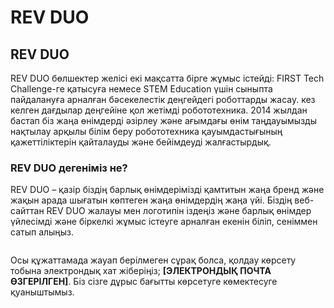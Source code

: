 # REV DUO

## REV DUO

REV DUO бөлшектер желісі екі мақсатта бірге жұмыс істейді: FIRST Tech Challenge-ге қатысуға немесе STEM Education үшін сыныпта пайдалануға арналған бәсекелестік деңгейдегі роботтарды жасау. кез келген дағдылар деңгейіне қол жетімді робототехника. 2014 жылдан бастап біз жаңа өнімдерді әзірлеу және ағымдағы өнім таңдауымызды нақтылау арқылы білім беру робототехника қауымдастығының қажеттіліктерін қайталауды және бейімдеуді жалғастырдық.

### REV DUO дегеніміз не? <a href="#what-is-rev-duo" id="what-is-rev-duo"></a>

REV DUO – қазір біздің барлық өнімдерімізді қамтитын жаңа бренд және жақын арада шығатын көптеген жаңа өнімдердің жаңа үйі. Біздің веб-сайттан REV DUO жалауы мен логотипін іздеңіз және барлық өнімдер үйлесімді және біркелкі жұмыс істеуге арналған екенін біліп, сеніммен сатып алыңыз.

<figure><img src="https://2589213514-files.gitbook.io/~/files/v0/b/gitbook-x-prod.appspot.com/o/spaces%2FH9K1InCLC1ZxIkdPJt31%2Fuploads%2FgddeW7V2PHw45-2041-EDU_Kit_V2-FINAL__01041.webp?alt=media&#x26;token=f9f657b1-8489-4ea7-b6dd-106447ec016e" alt=""><figcaption></figcaption></figure>

Осы құжаттамада жауап берілмеген сұрақ болса, қолдау көрсету тобына электрондық хат жіберіңіз; **\[ЭЛЕКТРОНДЫҚ ПОЧТА ӨЗГЕРІЛГЕН]**. Біз сізге дұрыс бағытты көрсетуге көмектесуге қуаныштымыз.

